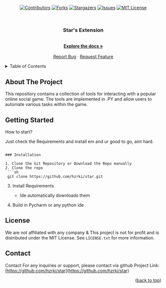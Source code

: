 <a name="readme-top"></a>

<div align="center">

  [![Contributors][contributors-shield]][contributors-url]
  [![Forks][forks-shield]][forks-url]
  [![Stargazers][stars-shield]][stars-url]
  [![Issues][issues-shield]][issues-url]
  [![MIT License][license-shield]][license-url]

</div>

[contributors-shield]: https://img.shields.io/github/contributors/hzrki/star.svg?style=flat-square
[forks-shield]: https://img.shields.io/github/forks/hzrki/star.svg?style=flat-square
[stars-shield]: https://img.shields.io/github/stars/hzrki/star.svg?style=flat-square
[issues-shield]: https://img.shields.io/github/issues/hzrki/star.svg?style=flat-square
[license-shield]: https://img.shields.io/github/license/hzrki/star.svg?style=flat-square

[contributors-url]: https://github.com/hzrki/star/graphs/contributors
[forks-url]: https://github.com/hzrki/star/network/members
[stars-url]: https://github.com/hzrki/star/stargazers
[issues-url]: https://github.com/hzrki/star/issues
[license-url]: https://github.com/hzrki/star/blob/main/LICENSE.txt


<br />
<div align="center">
  <a href="https://github.com/hzrki/star">
  </a>
  <h3 align="center">Star's Extension</h3>
  <p align="center">
    <br />
    <a href="https://github.com/hzrki/star/tree/main/msptool"><strong>Explore the docs »</strong></a>
    <br />
    <br />
    <a href="https://github.com/hzrki/star/issues/new?labels=bug">Report Bug</a>
    ·
    <a href="https://github.com/hzrki/star/issues/new?labels=enhancement">Request Feature</a>
  </p>
</div>


<details>
  <summary>Table of Contents</summary>
  <ol>
    <li>
      <a href="#about-the-project">About The Tool</a>
    </li>
    <li>
      <a href="#getting-started">Getting Started</a>
      <ul>
      </ul>
    </li>
    <li><a href="#license">License</a></li>
    <li><a href="#contact">Contact</a></li>
  </ol>
</details>


## About The Project

This repository contains a collection of tools for interacting with  a popular online social game. The tools are implemented in .PY and allow users to automate various tasks within the game.


## Getting Started

How to start?

Just check the Requirements and install em and ur good to go, aint hard.
  ```

### Installation

1. Clone the Git Repository or Download the Repo manually
2. Clone the repo
   ```sh
   git clone https://github.com/hzrki/star.git
   ```
3. Install Requirements
   * Ide automatically downloads them
     
5. Build in Pycharm or any python ide


## License

We are not affiliated with any company & This project is not for profit and is distributed under the MIT License. See `LICENSE.txt` for more information.


## Contact

Contact For any inquiries or support, please contact via github
Project Link: [https://github.com/hzrki/star](https://github.com/hzrki/star)


<p align="right">(<a href="#readme-top">back to top</a>)</p>


